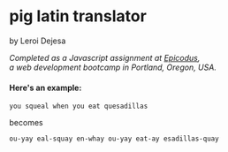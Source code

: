 # pig latin translator
by Leroi Dejesa

*Completed as a Javascript assignment at [Epicodus](http://www.epicodus.com),<br>
a web development bootcamp in Portland, Oregon, USA.*

#### Here's an example:

```
you squeal when you eat quesadillas
```
becomes
```
ou-yay eal-squay en-whay ou-yay eat-ay esadillas-quay
```
